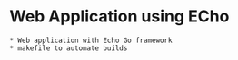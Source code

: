 # Web Application using ECho

    * Web application with Echo Go framework
    * makefile to automate builds